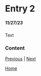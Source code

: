 # Entry 2
##### 11/27/23

Text

### Content












































































[Previous](entry01.md) | [Next](entry03.md)

[Home](../README.md)
